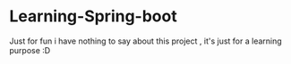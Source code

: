 # Learning-Spring-boot
Just for fun
i have nothing to say about this project , it's just for a learning purpose :D 

